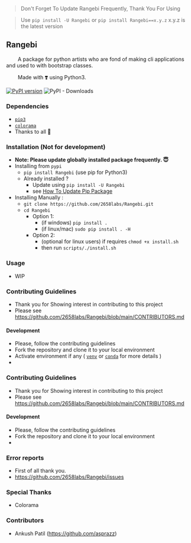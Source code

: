 
>
>    Don't Forget To Update Rangebi Frequently, Thank You For Using

>    Use `pip install -U Rangebi` or `pip install Rangebi==x.y.z` x.y.z is the latest version
>

## Rangebi

<P>
 &nbsp;&nbsp;&nbsp;&nbsp;&nbsp;&nbsp;&nbsp;&nbsp;A package for python artists who are fond of making cli applications and used to with bootstrap classes.
</p>

<p>

&nbsp;&nbsp;&nbsp;&nbsp;&nbsp;&nbsp;&nbsp;&nbsp;Made with :heavy_heart_exclamation: using Python3.

[![PyPI version](https://badge.fury.io/py/Rangebi.svg)](https://badge.fury.io/py/rangebi) ![PyPI - Downloads](https://img.shields.io/pypi/dm/Ragebi)

</p>



### Dependencies
- [`pip3`](https://pip.pypa.io/en/stable/installing/)
- [`colorama`](https://pypi.org/project/colorama/)
- Thanks to all :pray:


### Installation (Not for development)
- <strong>Note: Please update globally installed package frequently. :innocent:	</strong>
- Installing from `pypi`
    - `pip install Rangebi` (use pip for Python3)
    - Already installed ?
        - Update using `pip install -U Rangebi`
        - see [How To Update Pip Package](https://stackoverflow.com/questions/4536103/how-can-i-upgrade-specific-packages-using-pip-and-a-requirements-file)
- Installing Manually :
    - `git clone https://github.com/2658labs/Rangebi.git`
    - `cd Rangebi`
        - Option 1:
            - (if windows) `pip install .`
            - (if linux/mac) `sudo pip install . -H`
        - Option 2:
            - (optional for linux users) if requires `chmod +x install.sh`
            - then run `scripts/./install.sh`


### Usage
- WIP

### Contributing Guidelines
- Thank you for Showing interest in contributing to this project
- Please see https://github.com/2658labs/Rangebi/blob/main/CONTRIBUTORS.md

#### Development
- Please, follow the contributing guidelines
- Fork the repository and clone it to your local environment
- Activate environment if any (
    [`venv`](https://docs.python.org/3/library/venv.html)
    or [`conda`](https://docs.conda.io/projects/conda/en/latest/user-guide/install/index.html)
    for more details
  )
-

### Contributing Guidelines
- Thank you for Showing interest in contributing to this project
- Please see https://github.com/2658labs/Rangebi/blob/main/CONTRIBUTORS.md

#### Development
- Please, follow the contributing guidelines
- Fork the repository and clone it to your local environment
-

### Error reports
- First of all thank you.
- https://github.com/2658labs/Rangebi/issues


### Special Thanks
- Colorama


### Contributors
- Ankush Patil (https://github.com/asprazz)
